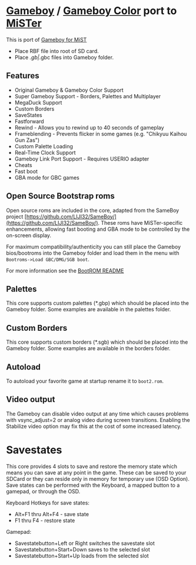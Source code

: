# [Gameboy](https://en.wikipedia.org/wiki/Game_Boy)  / [Gameboy Color](https://en.wikipedia.org/wiki/Game_Boy_Color) port to [MiSTer](https://github.com/MiSTer-devel/Main_MiSTer/wiki)

This is port of [Gameboy for MiST](https://github.com/mist-devel/gameboy)

* Place RBF file into root of SD card.
* Place *.gb|*.gbc files into Gameboy folder.

## Features
* Original Gameboy & Gameboy Color Support
* Super Gameboy Support - Borders, Palettes and Multiplayer
* MegaDuck Support
* Custom Borders
* SaveStates
* Fastforward 
* Rewind - Allows you to rewind up to 40 seconds of gameplay
* Frameblending - Prevents flicker in some games (e.g. "Chikyuu Kaihou Gun Zas") 
* Custom Palette Loading
* Real-Time Clock Support
* Gameboy Link Port Support - Requires USERIO adapter
* Cheats
* Fast boot
* GBA mode for GBC games

## Open Source Bootstrap roms
Open source roms are included in the core, adapted from the SameBoy project [https://github.com/LIJI32/SameBoy/](https://github.com/LIJI32/SameBoy/). These roms have MiSTer-specific enhancements, allowing fast booting and GBA mode to be controlled by the on-screen display.

 For maximum compatibility/authenticity you can still place the Gameboy bios/bootroms into the Gameboy folder and load them in the menu with `Bootroms->Load GBC/DMG/SGB boot`. 

For more information see the [BootROM README](./BootROMs/README.md)  

## Palettes
This core supports custom palettes (*.gbp) which should be placed into the Gameboy folder. Some examples are available in the palettes folder.

## Custom Borders
This core supports custom borders (*.sgb) which should be placed into the Gameboy folder. Some examples are available in the borders folder.

## Autoload
To autoload your favorite game at startup rename it to `boot2.rom`.

## Video output
The Gameboy can disable video output at any time which causes problems with vsync_adjust=2 or analog video during screen transitions. Enabling the Stabilize video option may fix this at the cost of some increased latency.

# Savestates
This core provides 4 slots to save and restore the memory state which means you can save at any point in the game. These can be saved to your SDCard or they can reside only in memory for temporary use (OSD Option). Save states can be performed with the Keyboard, a mapped button to a gamepad, or through the OSD.

Keyboard Hotkeys for save states:
- Alt+F1 thru Alt+F4 - save state
- F1 thru F4 - restore state

Gamepad:
- Savestatebutton+Left or Right switches the savestate slot
- Savestatebutton+Start+Down saves to the selected slot
- Savestatebutton+Start+Up loads from the selected slot
